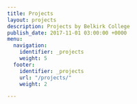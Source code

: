 ```yaml
---
title: Projects
layout: projects
description: Projects by Belkirk College
publish_date: 2017-11-01 03:00:00 +0000
menu:
  navigation:
    identifier: _projects
    weight: 5
  footer:
    identifier: _projects
    url: "/projects/"
    weight: 2

---
```

